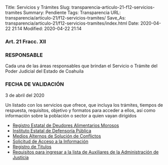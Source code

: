 Title: Servicios y Trámites
Slug: transparencia-articulo-21-f12-servicios-tramites
Summary: Pendiente
Tags: Transparencia
URL: transparencia/articulo-21/f12-servicios-tramites/
Save_As: transparencia/articulo-21/f12-servicios-tramites/index.html
Date: 2020-04-22 21:14
Modified: 2020-04-22 21:14



### Art. 21 Fracc. XII

### RESPONSABLE

Cada una de las áreas responsables que brindan el Servicio o Trámite del Poder Judicial del Estado de Coahuila

### FECHA DE VALIDACIÓN

3 de abril del 2020

Un listado con los servicios que ofrece, que incluya los trámites, tiempos de respuesta, requisitos, objetivo y formatos para acceder a ellos, así como información sobre la población o sector a quien vayan dirigidos

* [Registro Estatal de Deudores Alimentarios Morosos](https://www.pjecz.gob.mx/servicios/registro-estatal-de-deudores-alimentarios-morosos/)
* [Instituto Estatal de Defensoría Pública](http://www.pjecz.gob.mx/poder-judicial/instituto-de-especializacion-judicial/servicios/)
* [Medios Alternos de Solución de Conflictos](https://www.pjecz.gob.mx/poder-judicial/centro-de-medios-alternos-cemasc/servicios-cemasc/)
* [Solicitud de Acceso a la Información](https://www.pjecz.gob.mx/transparencia/articulo-21/fraccion-21-xii-servicios-y-tramites/solicitud-de-acceso-a-la-informacion/)
* [Registro de Titulos](https://www.pjecz.gob.mx/servicios/registro-de-titulos/)
* [Requisitos para ingresar a la lista de Auxiliares de la Administración de Justicia](https://www.pjecz.gob.mx/transparencia/articulo-21/fraccion-21-xii-servicios-y-tramites/lista-de-auxiliares-de-la-administracion-de-justicia/)



